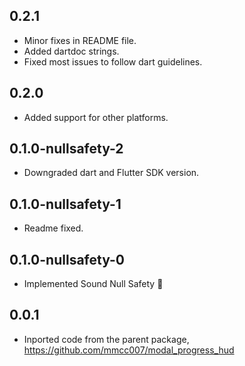 ## 0.2.1

- Minor fixes in README file.
- Added dartdoc strings.
- Fixed most issues to follow dart guidelines.

## 0.2.0

-   Added support for other platforms.

## 0.1.0-nullsafety-2

-   Downgraded dart and Flutter SDK version.

## 0.1.0-nullsafety-1

-   Readme fixed.

## 0.1.0-nullsafety-0

-   Implemented Sound Null Safety 💪

## 0.0.1

-   Inported code from the parent package, https://github.com/mmcc007/modal_progress_hud